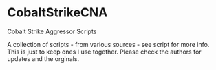 # CobaltStrikeCNA
Cobalt Strike Aggressor Scripts

A collection of scripts - from various sources - see script for more info.   
This is just to keep ones I use together. 
Please check the authors for updates and the orginals.

